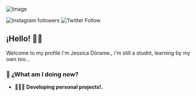 
![Image](https://github.com/user-attachments/assets/0807dc2b-8d83-4aa6-8274-3af9309b7b30)

![Instagram followers](https://img.shields.io/Instagram/followers/jessicadorame.dev/?label=Follow%20me%20on%20GitHub&style=for-the-badge)
![Twitter Follow](https://img.shields.io/twitter/follow/Jessica_Dorame_?label=Follow%20me%20on%20Twitter&style=for-the-badge)
## ¡Hello! 👋🏻

Welcome to my profile I'm Jessica Dórame., i'm still a studnt, learning by my own too...

### 🚀 ¿What am I doing now?

- 👨🏻‍💻 **Developing personal projects!.**
